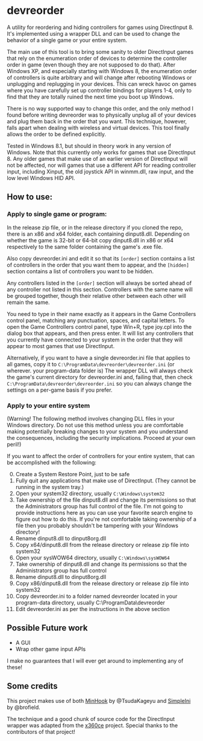 # devreorder
A utility for reordering and hiding controllers for games using DirectInput 8. It's implemented using a wrapper DLL and can be used to change the behavior of a single game or your entire system.

The main use of this tool is to bring some sanity to older DirectInput games that rely on the enumeration order of devices to determine the controller order in game (even though they are not supposed to do that). After Windows XP, and especially starting with Windows 8, the enumeration order of controllers is quite arbitrary and will change after rebooting Windows or unplugging and replugging in your devices. This can wreck havoc on games where you have carefully set up controller bindings for players 1-4, only to find that they are totally ruined the next time you boot up Windows.

There is no way supported way to change this order, and the only method I found before writing devreorder was to physically unplug all of your devices and plug them back in the order that you want. This technique, however, falls apart when dealing with wireless and virtual devices. This tool finally allows the order to be defined explicitly.

Tested in Windows 8.1, but should in theory work in any version of Windows. Note that this currently only works for games that use DirectInput 8. Any older games that make use of an earlier version of DirectInput will not be affected, nor will games that use a different API for reading controller input, including Xinput, the old joystick API in winmm.dll, raw input, and the low level Windows HID API.

## How to use:

### Apply to single game or program:

In the release zip file, or in the release directory if you cloned the repo, there is an x86 and x64 folder, each containing dinput8.dll. Depending on whether the game is 32-bit or 64-bit copy dinput8.dll in x86 or x64 respectively to the same folder containing the game's .exe file.

Also copy devreorder.ini and edit it so that its `[order]` section contains a list of controllers in the order that you want them to appear, and the `[hidden]` section contains a list of controllers you want to be hidden.

Any controllers listed in the `[order]` section will always be sorted ahead of any controller not listed in this section. Controllers with the same name will be grouped together, though their relative other between each other will remain the same.

You need to type in their name exactly as it appears in the Game Controllers control panel, matching any punctuation, spaces, and capital letters. To open the Game Controllers control panel, type Win+R, type joy.cpl into the dialog box that appears, and then press enter. It will list any controllers that you currently have connected to your system in the order that they will appear to most games that use DirectInput.

Alternatively, if you want to have a single devreorder.ini file that applies to all games, copy it to `C:\ProgramData\devreorder\devreorder.ini` (or wherever. your program-data folder is) The wrapper DLL will always check the game's current directory for devreorder.ini and, failing that, then check `C:\ProgramData\devreorder\devreorder.ini` so you can always change the settings on a per-game basis if you prefer.

### Apply to your entire system

(Warning! The following method involves changing DLL files in your Windows directory. Do not use this method unless you are comfortable making potentially breaking changes to your system and you understand the consequences, including the security implications. Proceed at your own peril!)

If you want to affect the order of controllers for your entire system, that can be accomplished with the following:

0. Create a System Restore Point, just to be safe
1. Fully quit any applications that make use of DirectInput. (They cannot be running in the system tray.)
2. Open your system32 directory, usually `C:\Windows\system32`
3. Take ownership of the file dinput8.dll and change its permissions so that the Administrators group has full control of the file. I'm not going to provide instructions here as you can use your favorite search engine to figure out how to do this. If you're not comfortable taking ownership of a file then you probably shouldn't be tampering with your Windows directory!
4. Rename dinput8.dll to dinput8org.dll
5. Copy x64/dinput8.dll from the release directory or release zip file into system32
6. Open your sysWOW64 directory, usually `C:\Windows\sysWOW64`
7. Take ownership of dinput8.dll and change its permissions so that the Administrators group has full control
8. Rename dinput8.dll to dinput8org.dll
9. Copy x86/dinput8.dll from the release directory or release zip file into system32
10. Copy devreorder.ini to a folder named devreorder located in your program-data directory, usually C:\ProgramData\devreorder
11. Edit devreorder.ini as per the instructions in the above section

## Possible Future work

- A GUI
- Wrap other game input APIs

I make no guarantees that I will ever get around to implementing any of these!

## Some credits

This project makes use of both [MinHook](https://github.com/TsudaKageyu/minhook) by @TsudaKageyu and [SimpleIni](https://github.com/brofield/simpleini) by @brofield.

The technique and a good chunk of source code for the DirectInput wrapper was adapted from the [x360ce](https://github.com/x360ce/x360ce) project. Special thanks to the contributors of that project!
